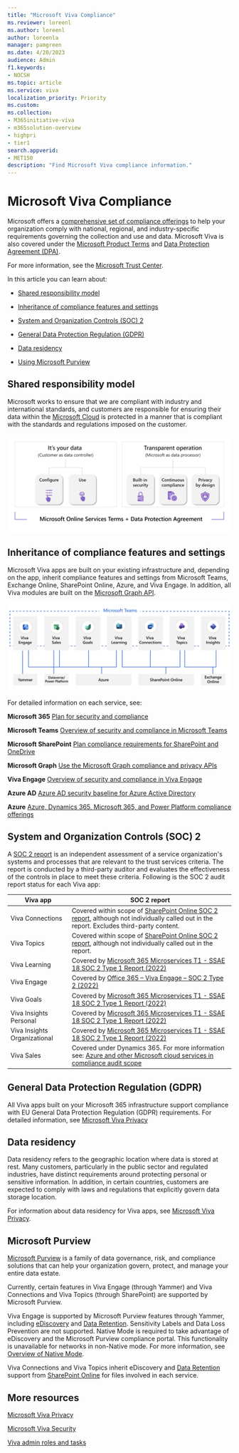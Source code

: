```yaml
---
title: "Microsoft Viva Compliance"
ms.reviewer: loreenl
ms.author: loreenl
author: loreenla
manager: pamgreen
ms.date: 4/20/2023
audience: Admin
f1.keywords:
- NOCSH
ms.topic: article
ms.service: viva
localization_priority: Priority
ms.custom:
ms.collection:  
- M365initiative-viva
- m365solution-overview
- highpri
- tier1
search.appverid:
- MET150
description: "Find Microsoft Viva compliance information."
---
```


# Microsoft Viva Compliance

Microsoft offers a [comprehensive set of compliance offerings](/compliance) to help your organization comply with national, regional, and industry-specific requirements governing the collection and use and data. 
Microsoft Viva is also covered under the [Microsoft Product Terms](https://www.microsoft.com/licensing/docs/view/Product-Terms) and [Data Protection Agreement (DPA)](https://www.microsoft.com/licensing/docs/view/Microsoft-Products-and-Services-Data-Protection-Addendum-DPA?year=2021#:~:text=Microsoft%20Products%20and%20Services%20Data%20Protection%20Addendum%20%28DPA%29,to%20the%20Product%20Terms%20site%20%28and%20formerly%20OST%29).

For more information, see the [Microsoft Trust Center](https://www.microsoft.com/trustcenter).

In this article you can learn about:

- [Shared responsibility model](#shared-responsibility-model)

- [Inheritance of compliance features and settings](#inheritance-of-compliance-features-and-settings)

- [System and Organization Controls (SOC) 2](#system-and-organization-controls-soc-2)

- [General Data Protection Regulation (GDPR)](#general-data-protection-regulation-gdpr)

- [Data residency](#data-residency)

- [Using Microsoft Purview](#microsoft-purview)


## Shared responsibility model
Microsoft works to ensure that we are compliant with industry and international standards, and customers are responsible for ensuring their data within the [Microsoft Cloud](https://www.microsoft.com/en-us/trust-center/compliance/compliance-overview#compliance) is protected in a manner that is compliant with the standards and regulations imposed on the customer.

![Image depicting shared responsibility model](./media/viva-compliance.png)

## Inheritance of compliance features and settings
Microsoft Viva apps are built on your existing infrastructure and, depending on the app, inherit compliance features and settings from Microsoft Teams, Exchange Online, SharePoint Online, Azure, and Viva Engage. In addition, all Viva modules are built on the [Microsoft Graph API](/graph/overview).

![Image depicting simple architecture model](./media/viva-architecture.png)

For detailed information on each service, see:

**Microsoft 365** [Plan for security and compliance](/microsoft-365/compliance/plan-for-security-and-compliance)

**Microsoft Teams** [Overview of security and compliance in Microsoft Teams](/microsoftteams/security-compliance-overview)

**Microsoft SharePoint** [Plan compliance requirements for SharePoint and OneDrive](/SharePoint/compliant-environment)

**Microsoft Graph** [Use the Microsoft Graph compliance and privacy APIs](/graph/api/resources/complianceapioverview)
 
**Viva Engage** [Overview of security and compliance in Viva Engage](/viva/engage/manage-security-and-compliance/security-and-compliance)

**Azure AD** [Azure AD security baseline for Azure Active Directory](/security/benchmark/azure/baselines/aad-security-baseline)

**Azure** [Azure, Dynamics 365, Microsoft 365, and Power Platform compliance offerings](/azure/compliance/offerings/)

## System and Organization Controls (SOC) 2

A [SOC 2 report](/compliance/regulatory/offering-soc-2) is an independent assessment of a service organization's systems and processes that are relevant to the trust services criteria. The report is conducted by a third-party auditor and evaluates the effectiveness of the controls in place to meet these criteria. Following is the SOC 2 audit report status for each Viva app:

| Viva app | SOC 2 report |
|----------|-----------|
| Viva Connections | Covered within scope of [SharePoint Online SOC 2 report](https://servicetrust.microsoft.com/DocumentPage/89e8b7c9-d08d-4bd3-9644-7a29d8266c58), although not individually called out in the report. Excludes third-party content.
| Viva Topics | Covered within scope of [SharePoint Online SOC 2 report](https://servicetrust.microsoft.com/DocumentPage/89e8b7c9-d08d-4bd3-9644-7a29d8266c58), although not individually called out in the report.
| Viva Learning | Covered by [Microsoft 365 Microservices T1 - SSAE 18 SOC 2 Type 1 Report (2022)](https://servicetrust.microsoft.com/DocumentPage/24a81cd0-395b-4419-b76d-fc4c6e625a6d)
| Viva Engage | Covered by [Office 365 – Viva Engage – SOC 2 Type 2 (2022)](https://servicetrust.microsoft.com/DocumentPage/d38c3a33-5521-4b6d-9891-924ab1cdf6e6)
| Viva Goals | Covered by [Microsoft 365 Microservices T1 - SSAE 18 SOC 2 Type 1 Report (2022)](https://servicetrust.microsoft.com/DocumentPage/24a81cd0-395b-4419-b76d-fc4c6e625a6d)
| Viva Insights Personal | Covered by [Microsoft 365 Microservices T1 - SSAE 18 SOC 2 Type 1 Report (2022)](https://servicetrust.microsoft.com/DocumentPage/24a81cd0-395b-4419-b76d-fc4c6e625a6d)
| Viva Insights Organizational | Covered by [Microsoft 365 Microservices T1 - SSAE 18 SOC 2 Type 1 Report (2022)](https://servicetrust.microsoft.com/DocumentPage/24a81cd0-395b-4419-b76d-fc4c6e625a6d)
| Viva Sales | Covered under Dynamics 365. For more information see: [Azure and other Microsoft cloud services in compliance audit scope](/azure/compliance/offerings/cloud-services-in-audit-scope)

## General Data Protection Regulation (GDPR)
All Viva apps built on your Microsoft 365 infrastructure support compliance with EU General Data Protection Regulation (GDPR) requirements.
For detailed information, see [Microsoft Viva Privacy](/Viva/viva-privacy)

## Data residency
Data residency refers to the geographic location where data is stored at rest. Many customers, particularly in the public sector and regulated industries, have distinct requirements around protecting personal or sensitive information.  In addition, in certain countries, customers are expected to comply with laws and regulations that explicitly govern data storage location.

For information about data residency for Viva apps, see [Microsoft Viva Privacy](/Viva/viva-privacy).

## Microsoft Purview 
[Microsoft Purview](/purview/purview) is a family of data governance, risk, and compliance solutions that can help your organization govern, protect, and manage your entire data estate.

Currently, certain features in Viva Engage (through Yammer) and Viva Connections and Viva Topics (through SharePoint) are supported by Microsoft Purview.

Viva Engage is supported by Microsoft Purview features through Yammer, including [eDiscovery](/viva/engage/manage-security-and-compliance/overview-of-ediscovery) and [Data Retention](/microsoft-365/compliance/retention-policies-viva-pr). Sensitivity Labels and Data Loss Prevention are not supported. Native Mode is required to take advantage of eDiscovery and the Microsoft Purview compliance portal. This functionality is unavailable for networks in non-Native mode. For more information, see [Overview of Native Mode](/viva/engage/configure-your-viva-engage-network/overview-native-mode).

Viva Connections and Viva Topics inherit eDiscovery and [Data Retention](/microsoft-365/compliance/retention-policies-sharepoint) support from [SharePoint Online](/SharePoint/compliant-environment) for files involved in each service.

## More resources

[Microsoft Viva Privacy](/Viva/viva-privacy)

[Microsoft Viva Security](/Viva/microsoft-viva-security)

[Viva admin roles and tasks](/viva/microsoft-viva-admin-roles)
